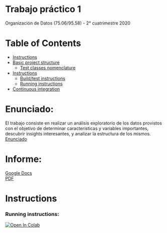 # Trabajo práctico 1
Organización de Datos (75.06/95.58) - 2° cuatrimestre 2020

# Table of Contents
* [Instructions](#instructions)
* [Basic project structure](#basic-project-structure)
    * [Test classes nomenclature](#test-classes-nomenclature)
* [Instructions](#instructions)
    * [Build/test instructions](#buildtest-instructions)
    * [Running instructions](#running-instructions)
* [Continuous integration](#ci)

# Enunciado:
El trabajo consiste en realizar un análisis exploratorio de los datos provistos con el objetivo de determinar características y variables importantes, descubrir insights interesantes, y analizar la estructura de los mismos.\
[Enunciado](https://docs.google.com/document/d/1OnD7ZRBIIZvv1snlR64WYj33abb-G3OODbTMaystsU8)

# Informe:
[Google Docs](https://docs.google.com/document/d/1bwhl1Hc5KruiIkSAe8ithz-S1LPuT_eVXhJdGVd3r4Y)\
[PDF](https://github.com/NicoDeGiacomo/ODD-TP1/blob/main/TP1%20Informe.pdf)

# Instructions
### Running instructions:
[![Open In Colab](https://colab.research.google.com/assets/colab-badge.svg)](https://colab.research.google.com/github/NicoDeGiacomo/ODD-TP1/blob/main/TP1.ipynb)
